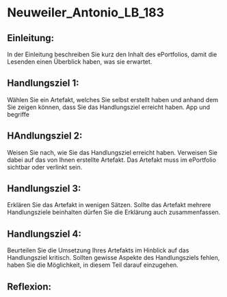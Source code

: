 # Neuweiler_Antonio_LB_183

Einleitung:
-----------------------------
In der Einleitung beschreiben Sie kurz den Inhalt des ePortfolios, damit die Lesenden einen Überblick haben, was sie erwartet.


Handlungsziel 1:
-----------------------------
Wählen Sie ein Artefakt, welches Sie selbst erstellt haben und anhand dem Sie zeigen können, dass Sie das Handlungsziel erreicht haben. App und begriffe

HAndlungsziel 2:
-----------------------------
Weisen Sie nach, wie Sie das Handlungsziel erreicht haben. Verweisen Sie dabei auf das von Ihnen erstellte Artefakt. Das Artefakt muss im ePortfolio sichtbar oder verlinkt sein.

Handlungsziel 3:
-----------------------------
Erklären Sie das Artefakt in wenigen Sätzen. Sollte das Artefakt mehrere Handlungsziele beinhalten dürfen Sie die Erklärung auch zusammenfassen.

Handlungsziel 4: 
-----------------------------
Beurteilen Sie die Umsetzung Ihres Artefakts im Hinblick auf das Handlungsziel kritisch. Sollten gewisse Aspekte des Handlungsziels fehlen, haben Sie die Möglichkeit, in diesem Teil darauf einzugehen.

Reflexion:
-----------------------------
